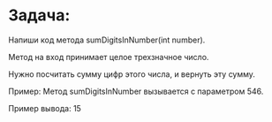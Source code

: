 # Задача:

Напиши код метода sumDigitsInNumber(int number). 

Метод на вход принимает целое трехзначное число. 

Нужно посчитать сумму цифр этого числа, и вернуть эту сумму.

Пример:
Метод sumDigitsInNumber вызывается с параметром 546.

Пример вывода:
15
